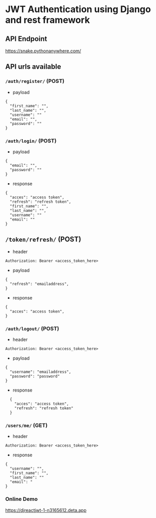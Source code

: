 # JWT Authentication using Django and rest framework

## API Endpoint

https://snake.pythonanywhere.com/

## API urls available

### `/auth/register/` (POST)

- payload

```
{
  "first_name": "",
  "last_name": "",
  "username": ""
  "email": "",
  "password": ""
}
```

### `/auth/login/` (POST)

- payload

```
{
  "email": "",
  "password": ""
}
```

- response

```
{
  "acces": "access token",
  "refresh": "refresh token",
  "first_name": "",
  "last_name": "",
  "username": ""
  "email": ""
}
```

## `/token/refresh/` (POST)

- header

```
Authorization: Bearer <access_token_here>
```

- payload

```
{
  "refresh": "emailaddress",
}
```

- response

```
{
  "acces": "access token",
}
```

### `/auth/logout/` (POST)

- header

```
Authorization: Bearer <access_token_here>
```

- payload

```
{
  "username": "emailaddress",
  "password": "password"
}
```

- response

```
  {
    "acces": "access token",
    "refresh": "refresh token"
  }
```

### `/users/me/` (GET)

- header

```
Authorization: Bearer <access_token_here>
```

- response

```
{
  "username": "",
  "first_name": "",
  "last_name": ""
  "email": "
}
```

### Online Demo

https://djreactjwt-1-n3165612.deta.app
